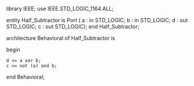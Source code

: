 library IEEE;
use IEEE.STD_LOGIC_1164.ALL;

entity Half_Subtractor is
    Port ( a : in STD_LOGIC;
           b : in STD_LOGIC;
           d : out STD_LOGIC;
           c : out STD_LOGIC);
end Half_Subtractor;

architecture Behavioral of Half_Subtractor is

begin

    d <= a xor b;
    c <= not (a) and b;


end Behavioral;


